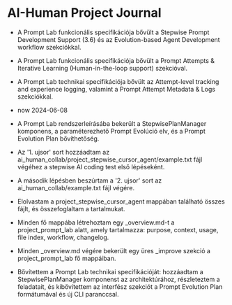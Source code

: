 # AI-Human Project Journal

- A Prompt Lab funkcionális specifikációja bővült a Stepwise Prompt Development Support (3.6) és az Evolution-based Agent Development workflow szekciókkal.
- A Prompt Lab funkcionális specifikációja bővült a Prompt Attempts & Iterative Learning (Human-in-the-loop support) szekcióval.
- A Prompt Lab technikai specifikációja bővült az Attempt-level tracking and experience logging, valamint a Prompt Attempt Metadata & Logs szekciókkal.
- now 2024-06-08

- A Prompt Lab rendszerleírásába bekerült a StepwisePlanManager komponens, a paraméterezhető Prompt Evolúció elv, és a Prompt Evolution Plan bővíthetőség.
- Az '1. ujsor' sort hozzáadtam az ai_human_collab/project_stepwise_cursor_agent/example.txt fájl végéhez a stepwise AI coding test első lépéseként. 
- A második lépésben beszúrtam a '2. ujsor' sort az ai_human_collab/example.txt fájl végére. 
- Elolvastam a project_stepwise_cursor_agent mappában található összes fájlt, és összefoglaltam a tartalmukat. 
- Minden fő mappába létrehoztam egy _overview.md-t a project_prompt_lab alatt, amely tartalmazza: purpose, context, usage, file index, workflow, changelog.
- Minden _overview.md végére bekerült egy üres _improve szekció a project_prompt_lab fő mappáiban.
- Bővítettem a Prompt Lab technikai specifikációját: hozzáadtam a StepwisePlanManager komponenst az architektúrához, részleteztem a feladatait, és kibővítettem az interfész szekciót a Prompt Evolution Plan formátumával és új CLI paranccsal.